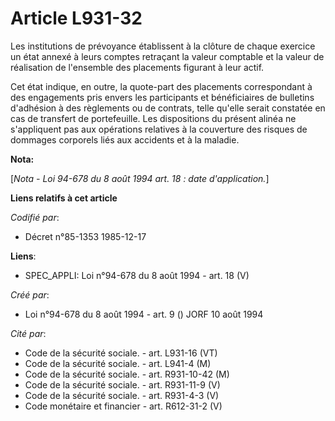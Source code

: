 # Article L931-32

Les institutions de prévoyance établissent à la clôture de chaque exercice un état annexé à leurs comptes retraçant la valeur
comptable et la valeur de réalisation de l'ensemble des placements figurant à leur actif.

Cet état indique, en outre, la quote-part des placements correspondant à des engagements pris envers les participants et
bénéficiaires de bulletins d'adhésion à des règlements ou de contrats, telle qu'elle serait constatée en cas de transfert de
portefeuille. Les dispositions du présent alinéa ne s'appliquent pas aux opérations relatives à la couverture des risques de
dommages corporels liés aux accidents et à la maladie.

**Nota:**

[*Nota - Loi 94-678 du 8 août 1994 art. 18 : date d'application.*]

**Liens relatifs à cet article**

_Codifié par_:

  - Décret n°85-1353 1985-12-17

**Liens**:

  - SPEC_APPLI: Loi n°94-678 du 8 août 1994 - art. 18 (V)

_Créé par_:

  - Loi n°94-678 du 8 août 1994 - art. 9 () JORF 10 août 1994

_Cité par_:

  - Code de la sécurité sociale. - art. L931-16 (VT)
  - Code de la sécurité sociale. - art. L941-4 (M)
  - Code de la sécurité sociale. - art. R931-10-42 (M)
  - Code de la sécurité sociale. - art. R931-11-9 (V)
  - Code de la sécurité sociale. - art. R931-4-3 (V)
  - Code monétaire et financier - art. R612-31-2 (V)
